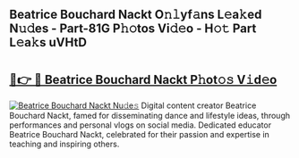 ## Beatrice Bouchard Nackt O𝚗𝚕yf𝚊ns L𝚎a𝚔ed N𝚞𝚍es - Part-81G P𝚑𝚘tos Vi𝚍𝚎o - H𝚘𝚝 Part L𝚎a𝚔s uVHtD

# <h2><a href="http://kfa3wjk.oniu.top/?m=Beatrice+Bouchard+Nackt">🔗👉 🔴 Beatrice Bouchard Nackt P𝚑ot𝚘𝚜 V𝚒d𝚎o</a></h2>

[![Beatrice Bouchard Nackt Nu𝚍e𝚜](https://i.imgur.com/0qMVB7G.gif)](http://kfa3wjk.oniu.top/?m=Beatrice+Bouchard+Nackt)
Digital content creator Beatrice Bouchard Nackt, famed for disseminating dance and lifestyle ideas, through performances and personal vlogs on social media. Dedicated educator Beatrice Bouchard Nackt, celebrated for their passion and expertise in teaching and inspiring others.  

